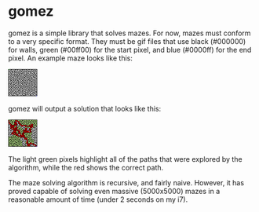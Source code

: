 gomez
=====

gomez is a simple library that solves mazes. For now, mazes must conform to a very specific format. They must be gif files that use black (#000000) for walls, green (#00ff00) for the start pixel, and blue (#0000ff) for the end pixel.
An example maze looks like this:

![Unsolved maze](maze.gif)

gomez will output a solution that looks like this:

![Solved maze](maze-solved.gif)

The light green pixels highlight all of the paths that were explored by the algorithm, while the red shows the correct path.

The maze solving algorithm is recursive, and fairly naive. However, it has proved capable of solving even massive (5000x5000) mazes in a reasonable amount of time (under 2 seconds on my i7).
